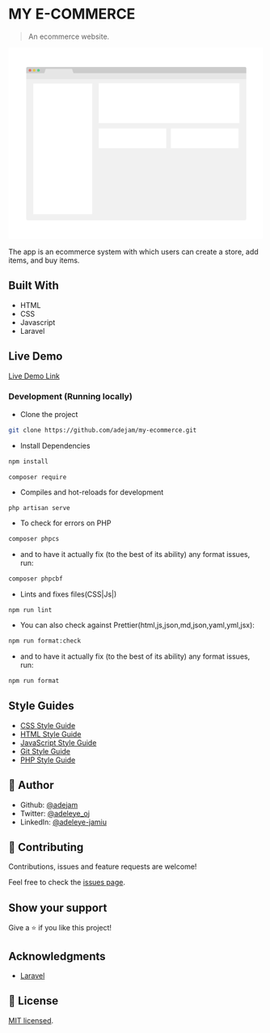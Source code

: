 # MY E-COMMERCE

> An ecommerce website.

![screenshot](./app_screenshot.png)

The app is an ecommerce system with which users can create a store, add items, and buy items.

## Built With

- HTML
- CSS
- Javascript
- Laravel

## Live Demo

[Live Demo Link](https://livedemo.com)

### Development (Running locally)

- Clone the project

```bash
git clone https://github.com/adejam/my-ecommerce.git

```

- Install Dependencies

```bash
npm install
```

```bash
composer require
```

- Compiles and hot-reloads for development

```
php artisan serve
```

- To check for errors on PHP

```bash
composer phpcs
```

- and to have it actually fix (to the best of its ability) any format issues, run:

```bash
composer phpcbf
```

- Lints and fixes files(CSS|Js|)

```
npm run lint
```

- You can also check against Prettier(html,js,json,md,json,yaml,yml,jsx):

```bash
npm run format:check
```

- and to have it actually fix (to the best of its ability) any format issues, run:

```bash
npm run format
```

## Style Guides

- [CSS Style Guide](http://udacity.github.io/frontend-nanodegree-styleguide/css.html)
- [HTML Style Guide](http://udacity.github.io/frontend-nanodegree-styleguide/index.html)
- [JavaScript Style Guide](http://udacity.github.io/frontend-nanodegree-styleguide/javascript.html)
- [Git Style Guide](https://udacity.github.io/git-styleguide/)
- [PHP Style Guide](https://pear.php.net/manual/en/standards.php)

## 👤 Author

- Github: [@adejam](http://github.com/adejam)
- Twitter: [@adeleye_oj](https://twitter.com/Adeleye_oj)
- LinkedIn: [@adeleye-jamiu](https://linkedin.com/in/adeleye-jamiu)

## 🤝 Contributing

Contributions, issues and feature requests are welcome!

Feel free to check the [issues page](../../issues).

## Show your support

Give a ⭐️ if you like this project!

## Acknowledgments

- [Laravel](https://laravel.com/)

## 📝 License

[MIT licensed](./LICENSE).
